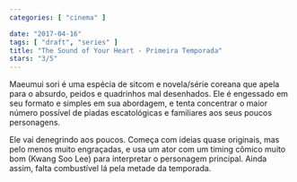 ```yaml
---
categories: [ "cinema" ]

date: "2017-04-16"
tags: [ "draft", "series" ]
title: "The Sound of Your Heart - Primeira Temporada"
stars: "3/5"
---
```

Maeumui sori é uma espécia de sitcom e novela/série coreana que apela para o absurdo, peidos e quadrinhos mal desenhados. Ele é engessado em seu formato e simples em sua abordagem, e tenta concentrar o maior número possível de piadas escatológicas e familiares aos seus poucos personagens.

Ele vai denegrindo aos poucos. Começa com ideias quase originais, mas pelo menos muito engraçadas, e usa um ator com um timing cômico muito bom (Kwang Soo Lee) para interpretar o personagem principal. Ainda assim, falta combustível lá pela metade da temporada.
